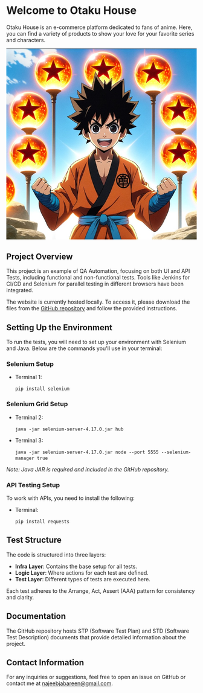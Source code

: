 
# Welcome to Otaku House

Otaku House is an e-commerce platform dedicated to fans of anime. Here, you can find a variety of products to show your love for your favorite series and characters.

![Anime Character](image.jpeg)

## Project Overview

This project is an example of QA Automation, focusing on both UI and API Tests, including functional and non-functional tests. Tools like Jenkins for CI/CD and Selenium for parallel testing in different browsers have been integrated.

The website is currently hosted locally. To access it, please download the files from the [GitHub repository](https://github.com/gagishmagi/ecommerce-django-react) and follow the provided instructions.

## Setting Up the Environment

To run the tests, you will need to set up your environment with Selenium and Java. Below are the commands you'll use in your terminal:

### Selenium Setup

- Terminal 1: 
  ```
  pip install selenium
  ```

### Selenium Grid Setup

- Terminal 2:
  ```
  java -jar selenium-server-4.17.0.jar hub
  ```
  
- Terminal 3:
  ```
  java -jar selenium-server-4.17.0.jar node --port 5555 --selenium-manager true
  ```
  
*Note: Java JAR is required and included in the GitHub repository.*

### API Testing Setup

To work with APIs, you need to install the following:

- Terminal:
  ```
  pip install requests
  ```

## Test Structure

The code is structured into three layers:

- **Infra Layer**: Contains the base setup for all tests.
- **Logic Layer**: Where actions for each test are defined.
- **Test Layer**: Different types of tests are executed here.

Each test adheres to the Arrange, Act, Assert (AAA) pattern for consistency and clarity.

## Documentation

The GitHub repository hosts STP (Software Test Plan) and STD (Software Test Description) documents that provide detailed information about the project.

## Contact Information

For any inquiries or suggestions, feel free to open an issue on GitHub or contact me at najeebjabareen@gmail.com.
